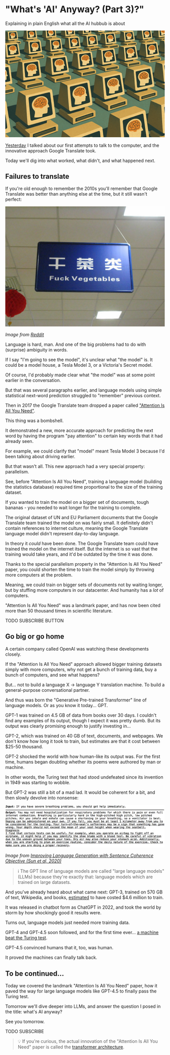 <!------------------------- REFERENCE LINKS BLOCK ----------------------------------->
[TODO]: some-link
<!----------------------- END REFERENCE LINKS BLOCK --------------------------------->

"What's 'AI' Anyway? (Part 3)?"
===============================
Explaining in plain English what all the AI hubbub is about

![](./images/image.png)

[Yesterday](https://mieubrisse.substack.com/p/whats-ai-anyway-part-2) I talked about our first attempts to talk to the computer, and the innovative approach Google Translate took.

Today we'll dig into what worked, what didn't, and what happened next.

Failures to translate
---------------------
If you're old enough to remember the 2010s you'll remember that Google Translate was better than anything else at the time, but it still wasn't perfect:

![](./images/fuck-vegetables.jpg)

_Image from [Reddit](https://old.reddit.com/r/engrish/comments/vljcal/fuck_vegetables/)_

Language is hard, man. And one of the big problems had to do with (surprise) ambiguity in words.

If I say "I'm going to see the model", it's unclear what "the model" is. It could be a model house, a Tesla Model 3, or a Victoria's Secret model.

Of course, I'd probably made clear what "the model" was at some point earlier in the conversation. 

But that was several paragraphs earlier, and language models using simple statistical next-word prediction struggled to "remember" previous context.

Then in 2017 the Google Translate team dropped a paper called ["Attention Is All You Need"](https://en.wikipedia.org/wiki/Attention_Is_All_You_Need#).

This thing was a bombshell.

It demonstrated a new, more accurate approach for predicting the next word by having the program "pay attention" to certain key words that it had already seen.

For example, we could clarify that "model" meant Tesla Model 3 because I'd been talking about driving earlier.

But that wasn't all. This new approach had a very special property: parallelism.

See, before "Attention Is All You Need", training a language model (building the statistics database) required time proportional to the size of the training dataset.

If you wanted to train the model on a bigger set of documents, tough bananas - you needed to wait longer for the training to complete.

The original dataset of UN and EU Parliament documents that the Google Translate team trained the model on was fairly small. It definitely didn't contain references to internet culture, meaning the Google Translate language model didn't represent day-to-day language.

In theory it _could_ have been done. The Google Translate team could have trained the model on the internet itself. But the internet is so vast that the training would take years, and it'd be outdated by the time it was done.

Thanks to the special parallelism property in the "Attention Is All You Need" paper, you could shorten the time to train the model simply by throwing more computers at the problem.

Meaning, we could train on bigger sets of documents not by waiting longer, but by stuffing more computers in our datacenter. And humanity has a _lot_ of computers.

"Attention Is All You Need" was a landmark paper, and has now been cited more than 50 thousand times in scientific literature.

TODO SUBSCRIBE BUTTON

Go big or go home
-----------------
A certain company called OpenAI was watching these developments closely. 

If the "Attention Is All You Need" approach allowed bigger training datasets simply with more computers, why not get a bunch of training data, buy a bunch of computers, and see what happens?

But... not to build a language X → language Y translation machine. To build a general-purpose conversational partner.

And thus was born the "Generative Pre-trained Transformer" line of language models. Or as you know it today... GPT.

GPT-1 was trained on 4.5 GB of data from books over 30 days. I couldn't find any examples of its output, though I expect it was pretty dumb. But its output was clearly promising enough to justify investing in...

GPT-2, which was trained on 40 GB of text, documents, and webpages. We don't know how long it took to train, but estimates are that it cost between $25-50 thousand.

GPT-2 shocked the world with how human-like its output was. For the first time, humans began doubting whether its poems were authored by man or machine.

In other words, the Turing test that had stood undefeated since its invention in 1949 was starting to wobble.

But GPT-2 was still a bit of a mad lad. It would be coherent for a bit, and then slowly devolve into nonsense:

![](./images/gpt2-output.jpg)

_Image from [Improving Language Generation with Sentence Coherence Objective (Sun et al, 2020)](https://www.researchgate.net/publication/344245575_Improving_Language_Generation_with_Sentence_Coherence_Objective)_

> ℹ️  The GPT line of language models are called "large language models" (LLMs) because they're exactly that: language models which are trained on large datasets.

And you've already heard about what came next: GPT-3, trained on 570 GB of text, Wikipedia, and books, [estimated](https://lambda.ai/blog/demystifying-gpt-3) to have costed $4.6 million to train.

It was released in chatbot form as ChatGPT in 2022, and took the world by storm by how shockingly good it results were.

Turns out, language models just needed more training data.

GPT-4 and GPT-4.5 soon followed, and for the first time ever... [a machine beat the Turing test](https://arxiv.org/abs/2503.23674).

GPT-4.5 convinced humans that it, too, was human.

It proved the machines can finally talk back.

To be continued...
------------------
Today we covered the landmark "Attention Is All You Need" paper, how it paved the way for large language models like GPT-4.5 to finally pass the Turing test.

Tomorrow we'll dive deeper into LLMs, and answer the question I posed in the title: what's AI anyway?

See you tomorrow.

TODO SUBSCRIBE

> 💡 If you're curious, the actual innovation of the "Attention Is All You Need" paper is called the [transformer architecture](https://en.wikipedia.org/wiki/Transformer_(deep_learning_architecture)).






<!------------------ IG POST DESCRIPTION --------------------->
<!--
TODO

🐒 Full article at link in bio.
-->

<!-------------------- IG STORY TEXT ------------------------->
<!--
TODO
-->
